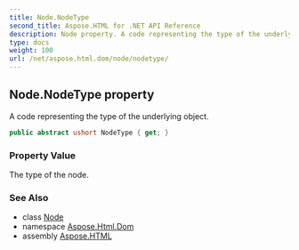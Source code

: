 ```yaml
---
title: Node.NodeType
second_title: Aspose.HTML for .NET API Reference
description: Node property. A code representing the type of the underlying object
type: docs
weight: 100
url: /net/aspose.html.dom/node/nodetype/
---
```

## Node.NodeType property

A code representing the type of the underlying object.

```csharp
public abstract ushort NodeType { get; }
```

### Property Value

The type of the node.

### See Also

* class [Node](../)
* namespace [Aspose.Html.Dom](../../node/)
* assembly [Aspose.HTML](../../../)
